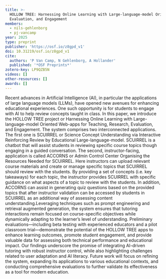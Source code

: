 ```yaml
---
title: >-
  HOLLOW TREE: Harnessing Online Learning with Large-language-model Oriented Web-apps for Teaching, Research,
  Evaluation, and Engagement
members:
  - nils-gehlenborg
  - pj-vancamp
year: 2025
type: preprint
publisher: 'https://osf.io/z8gpd_v1'
doi: 10.31219/osf.io/z8gpd_v1
cite:
  authors: 'P Van Camp, N Gehlenborg, A Hollander'
  published: '*OSF Preprints*'
zotero-key: LP9QZB5N
videos: []
other-resources: []
awards: []
---
```

Recent advances in Artificial Intelligence (AI), in particular the applications of large language models (LLMs), have opened new avenues for enhancing educational experiences. One such opportunity is for students to engage with AI to help review concepts taught in class. In this paper, we introduce the HOLLOW TREE project or Harnessing Online Learning with Large-language-model Oriented Web-apps for Teaching, Research, Evaluation, and Engagement. The system comprises two interconnected applications. The first one is SCUIRREL or Science Concept Understanding via Interactive Reinforcing Review by Educational Large-language-model. SCUIRREL is a chatbot that will assist students in reviewing specific course topics though engaging in a guided conversation. The second, instructor-facing, application is called ACCORNS or Admin Control Center Organising the Resources Needed for SCUIRREL. Here instructors can upload relevant course materials and create or manage specific topics that SCUIRREL should review with the students. By providing a set of concepts (i.e. key takeaways) for each topic, the instructor provides SCUIRREL with specific guidance on what aspects of a topic to review with the students. In addition, ACCORNS can assist in generating quiz questions based on the provided topics that after instructor validation can be accessed by students in SCUIRREL as an additional way of assessing content understanding.Leveraging techniques such as prompt engineering and retrieval augmented generation, the system ensures that tutoring interactions remain focused on course-specific objectives while dynamically adapting to the learner’s level of understanding. Preliminary evaluations—including beta testing with experienced educators and a pilot classroom trial—demonstrate the potential of the HOLLOW TREE apps to enhance learning outcomes, promote student engagement, and provide valuable data for assessing both technical performance and educational impact. Our findings underscore the promise of integrating AI-driven tutoring with robust instructor control, while also highlighting challenges related to user adaptation and AI literacy. Future work will focus on refining the system, expanding its applications to various educational contexts, and conducting comprehensive evaluations to further validate its effectiveness as a tool for modern education.
